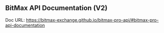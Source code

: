 BitMax API Documentation (V2)
-----------------------------

Doc URL: https://bitmax-exchange.github.io/bitmax-pro-api/#bitmax-pro-api-documentation

